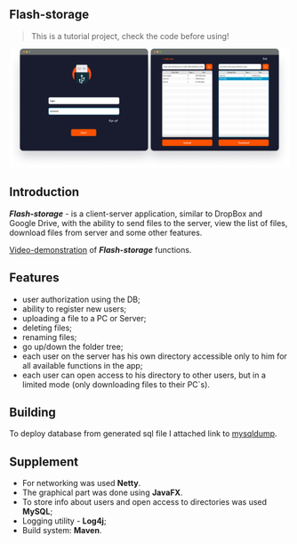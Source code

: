 ## Flash-storage

>This is a tutorial project, check the code before using!



![Flash-storage screen](https://github.com/AlonaZabluda/Flash-storage/blob/main/img/GH.png)

## Introduction

**_Flash-storage_** - is a client-server application, similar to DropBox and Google Drive, with the ability to send files to the server, view the list of files, download files from server and some other features.

[Video-demonstration](https://monosnap.com/file/3sCC0dSXCEvMjirFSdhrjJQKx4bhHE) of **_Flash-storage_** functions.

## Features

- user authorization using the DB;
- ability to register new users;
- uploading a file to a PC or Server;
- deleting files;
- renaming files;
- go up/down the folder tree;
- each user on the server has his own directory accessible only to him for all available functions in the app;
- each user can open access to his directory to other users, but in a limited mode (only downloading files to their PC`s).

## Building

To deploy database from generated sql file I attached link to [mysqldump](https://drive.google.com/file/d/1UE1X5vbQSxBYgq7oyX0ZgkJWY8-oPT8l/view?usp=sharing).


## Supplement

- For networking was used **Netty**.
- The graphical part was done using **JavaFX**.
- To store info about users and open access to directories was used **MySQL**;
- Logging utility - **Log4j**;
- Build system: **Maven**.



